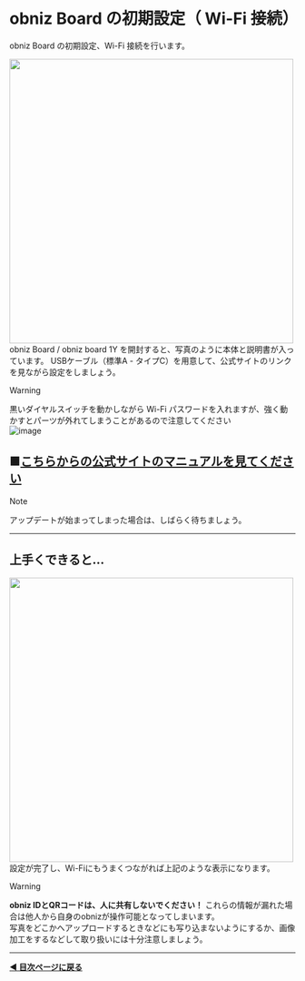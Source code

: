# obniz Board の初期設定（ Wi-Fi 接続）

obniz Board の初期設定、Wi-Fi 接続を行います。

<img src="https://i.gyazo.com/c266201bd9b461e7f92e2d8c8e6787ae.png" width="500">
obniz Board / obniz board 1Y を開封すると、写真のように本体と説明書が入っています。
USBケーブル（標準A - タイプC）を用意して、公式サイトのリンクを見ながら設定をしましょう。  

> [!WARNING]
> 黒いダイヤルスイッチを動かしながら Wi-Fi パスワードを入れますが、強く動かすとパーツが外れてしまうことがあるので注意してください    
> ![image](https://github.com/user-attachments/assets/4843015a-6aab-4739-bfde-3408cd4e8566)  

## ■[こちらからの公式サイトのマニュアルを見てください](https://docs.obniz.com/ja/reference/board-1y/quick-start/)
  
> [!NOTE]  
> アップデートが始まってしまった場合は、しばらく待ちましょう。  
  
----  
  
## 上手くできると...  

<img src="https://i.gyazo.com/9085965c70f8fda679c0fb20735c5560.png" width="500">  
設定が完了し、Wi-Fiにもうまくつながれば上記のような表示になります。  
  
> [!WARNING]
> **obniz IDとQRコードは、人に共有しないでください！**
> これらの情報が漏れた場合は他人から自身のobnizが操作可能となってしまいます。  
> 写真をどこかへアップロードするときなどにも写り込まないようにするか、画像加工をするなどして取り扱いには十分注意しましょう。

---

**[◀ 目次ページに戻る](../readme.md)**
